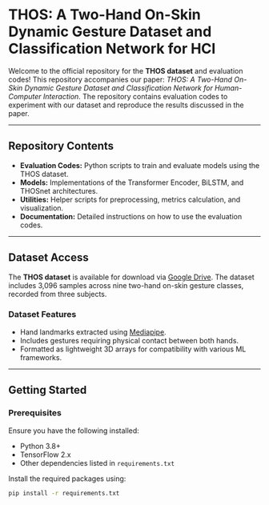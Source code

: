 # THOS: A Two-Hand On-Skin Dynamic Gesture Dataset and Classification Network for HCI

Welcome to the official repository for the **THOS dataset** and evaluation codes! This repository accompanies our paper: *THOS: A Two-Hand On-Skin Dynamic Gesture Dataset and Classification Network for Human-Computer Interaction*. The repository contains evaluation codes to experiment with our dataset and reproduce the results discussed in the paper.

---

## Repository Contents

- **Evaluation Codes:** Python scripts to train and evaluate models using the THOS dataset.
- **Models:** Implementations of the Transformer Encoder, BiLSTM, and THOSnet architectures.
- **Utilities:** Helper scripts for preprocessing, metrics calculation, and visualization.
- **Documentation:** Detailed instructions on how to use the evaluation codes.

---

## Dataset Access

The **THOS dataset** is available for download via [Google Drive](#). The dataset includes 3,096 samples across nine two-hand on-skin gesture classes, recorded from three subjects.

### Dataset Features
- Hand landmarks extracted using [Mediapipe](https://google.github.io/mediapipe/).
- Includes gestures requiring physical contact between both hands.
- Formatted as lightweight 3D arrays for compatibility with various ML frameworks.

---

## Getting Started

### Prerequisites
Ensure you have the following installed:
- Python 3.8+
- TensorFlow 2.x
- Other dependencies listed in `requirements.txt`

Install the required packages using:
```bash
pip install -r requirements.txt
